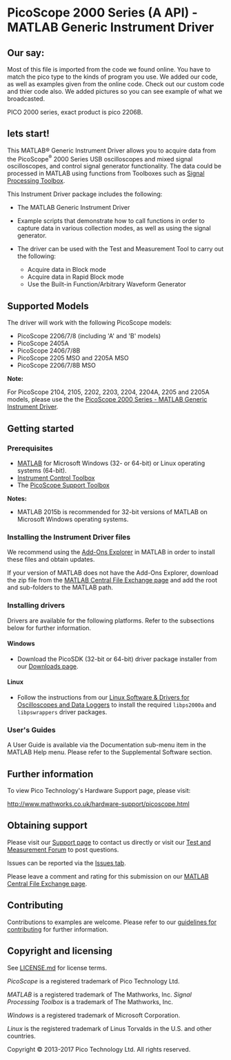 # PicoScope 2000 Series (A API) - MATLAB Generic Instrument Driver

## Our say:
Most of this file is imported from the code we found online. 
You have to match the pico type to the kinds of program you use. 
We added our code, as well as examples given from the online code. 
Check out our custom code and thier code also. 
We added pictures so you can see example of what we broadcasted. 

PICO 2000 series, exact product is pico 2206B. 

## lets start!

This MATLAB® Generic Instrument Driver allows you to acquire data from the PicoScope<sup>®</sup> 2000 Series USB oscilloscopes and mixed signal oscilloscopes, and 
control signal generator functionality. The data could be processed in MATLAB using functions from Toolboxes such as [Signal Processing Toolbox](https://www.mathworks.com/products/signal.html). 

This Instrument Driver package includes the following: 

* The MATLAB Generic Instrument Driver 
* Example scripts that demonstrate how to call functions in order to capture data in various collection modes, as well as using the signal generator.

* The driver can be used with the Test and Measurement Tool to carry out the following: 

  * Acquire data in Block mode 
  * Acquire data in Rapid Block mode 
  * Use the Built-in Function/Arbitrary Waveform Generator

## Supported Models

The driver will work with the following PicoScope models:

* PicoScope 2206/7/8 (including 'A' and 'B' models)
* PicoScope 2405A
* PicoScope 2406/7/8B
* PicoScope 2205 MSO and 2205A MSO
* PicoScope 2206/7/8B MSO 

**Note:** 

For PicoScope 2104, 2105, 2202, 2203, 2204, 2204A, 2205 and 2205A models, please use the the 
[PicoScope 2000 Series - MATLAB Generic Instrument Driver](https://uk.mathworks.com/matlabcentral/fileexchange/40134-picoscope-2000-series-matlab-generic-instrument-driver).

## Getting started

### Prerequisites

* [MATLAB](https://uk.mathworks.com/products/matlab.html) for Microsoft Windows (32- or 64-bit) or Linux operating systems (64-bit).
* [Instrument Control Toolbox](http://www.mathworks.co.uk/products/instrument/)
* The [PicoScope Support Toolbox](http://uk.mathworks.com/matlabcentral/fileexchange/53681-picoscope-support-toolbox)

**Notes:**

* MATLAB 2015b is recommended for 32-bit versions of MATLAB on Microsoft Windows operating systems.

### Installing the Instrument Driver files

We recommend using the [Add-Ons Explorer](https://uk.mathworks.com/help/matlab/matlab_env/get-add-ons.html) in MATLAB in order to install these files and obtain updates.

If your version of MATLAB does not have the Add-Ons Explorer, download the zip file from the [MATLAB Central File Exchange page](https://uk.mathworks.com/matlabcentral/fileexchange/55504-picoscope-2000-series--a-api--matlab-generic-instrument-driver)
 and add the root and sub-folders to the MATLAB path.

### Installing drivers

Drivers are available for the following platforms. Refer to the subsections below for further information.

#### Windows

* Download the PicoSDK (32-bit or 64-bit) driver package installer from our [Downloads page](https://www.picotech.com/downloads).

#### Linux

* Follow the instructions from our [Linux Software & Drivers for Oscilloscopes and Data Loggers](https://www.picotech.com/downloads/linux) to install the required `libps2000a` and `libpswrappers` driver packages.

### User's Guides

A User Guide is available via the Documentation sub-menu item in the MATLAB Help menu. Please refer to the Supplemental Software section.

## Further information

To view Pico Technology's Hardware Support page, please visit:

http://www.mathworks.co.uk/hardware-support/picoscope.html

## Obtaining support

Please visit our [Support page](https://www.picotech.com/tech-support) to contact us directly or visit our [Test and Measurement Forum](https://www.picotech.com/support/forum71.html) to post questions.

Issues can be reported via the [Issues tab](https://github.com/picotech/picosdk-ps2000a-matlab-instrument-driver/issues).

Please leave a comment and rating for this submission on our [MATLAB Central File Exchange page](https://uk.mathworks.com/matlabcentral/fileexchange/55504-picoscope-2000-series--a-api--matlab-generic-instrument-driver).

## Contributing

Contributions to examples are welcome. Please refer to our [guidelines for contributing](.github/CONTRIBUTING.md) for further information.

## Copyright and licensing

See [LICENSE.md](LICENSE.md) for license terms. 

*PicoScope* is a registered trademark of Pico Technology Ltd. 

*MATLAB* is a registered trademark of The Mathworks, Inc. *Signal Processing Toolbox*
is a trademark of The Mathworks, Inc.

*Windows* is a registered trademark of Microsoft Corporation. 

*Linux* is the registered trademark of Linus Torvalds in the U.S. and other countries.

Copyright © 2013-2017 Pico Technology Ltd. All rights reserved. 

